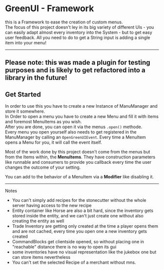 # GreenUI - Framework

this is a Framework to ease the creation of custom menus.<br>
The focus of this project doesn't ley in its big variety of different UIs -
you can easily adapt almost every inventory into the System - but to get easy user feedback.
All you need to do to get a String input is adding a single item into your menu!

---
Please note: this was made a plugin for testing purposes and
is likely to get refactored into a library in the future!
---

## Get Started

In order to use this you have to create a new Instance of ManuManager and store it somewhere.<br>
In Order to open a menu you have to create a new Menu and fill it with items and foremost MenuItems as you wish.<br>
After you are done, you can open it via the menus `.open()` methode. <br>
Every menu you open yourself also needs to get registered in the ManuManager by calling an `OpenGreenUIEvent`.
Every time a MenuItem opens a Menu for you, it will call the event itself.
<p>
Most of the work done by this project doesn't come from the menus but from the Items within, the <b>MenuItems</b>.
They have construction parameters like runnable and consumers to provide you callback every time the user changes the outcome of your setting.
<p>
You can add to the behavior of a MenuItem via a <b>Modifier</b> like disabling it. 

---
Notes

* You can't simply add recipes for the stonecutter without the whole server having access to the new recipe
* Entity container like Horse are also a bit hard, since the inventory gets stored inside the entity, and we can't
  just create one without also creating the entity as well
* Trade Inventory are getting only created at the time a player opens them and are not cached, every time you open one a
  new inventory gets created
* CommandBlocks get clientside opened, so without placing one in "reachable" distance there is no way to open its gui
* some inventories have no visual representation like the jukebox one but can store items nevertheless
* You can't set the selected Recipe of a merchant without mns.